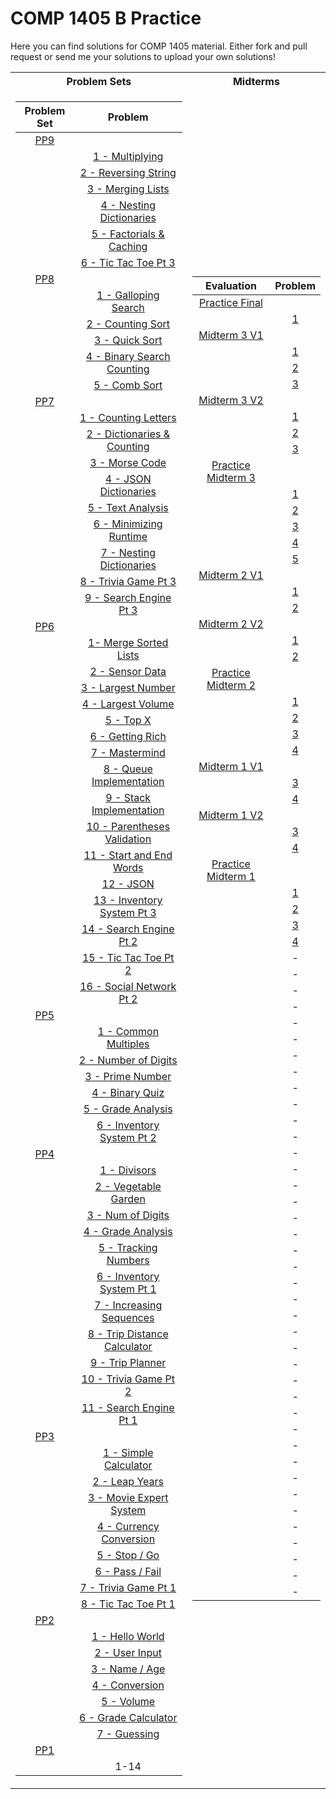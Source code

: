 # COMP 1405 B Practice

Here you can find solutions for COMP 1405 material. Either fork and pull request or send me your solutions to upload your own solutions!

<table>
<tr><th>Problem Sets</th><th>Midterms</th></tr>
<tr><td>

| Problem Set |                                 Problem                                 |
| :---------: | :---------------------------------------------------------------------: |
|    [PP9]    |                                                                         |
|             |              [1 - Multiplying](./psets/08/01-multiplying/)              |
|             |         [2 - Reversing String](./psets/08/02-reversing-string/)         |
|             |            [3 - Merging Lists](./psets/08/03-merging-lists/)            |
|             | [4 - Nesting Dictionaries](./psets/08/04-binary-nesting-dictionaries/)  |
|             |    [5 - Factorials & Caching](./psets/08/05-factorials-and-caching/)    |
|             |         [6 - Tic Tac Toe Pt 3](./psets/08/05-tic-tac-toe-pt3/)          |
|    [PP8]    |                                                                         |
|             |         [1 - Galloping Search](./psets/08/01-galloping-search/)         |
|             |            [2 - Counting Sort](./psets/08/02-counting-sort/)            |
|             |               [3 - Quick Sort](./psets/08/03-quick-sort/)               |
|             |   [4 - Binary Search Counting](./psets/08/04-binary-search-counting/)   |
|             |                [5 - Comb Sort](./psets/08/05-comb-sort/)                |
|    [PP7]    |                                                                         |
|             |         [1 - Counting Letters](./psets/07/01-counting-letters/)         |
|             | [2 - Dictionaries & Counting](./psets/07/02-dictionaries-and-counting/) |
|             |               [3 - Morse Code](./psets/07/03-morse-code/)               |
|             |        [4 - JSON Dictionaries](./psets/07/04-JSON-dictionaries/)        |
|             |            [5 - Text Analysis](./psets/07/05-text-analysis/)            |
|             |       [6 - Minimizing Runtime](./psets/07/06-minimizing-runtime/)       |
|             |     [7 - Nesting Dictionaries](./psets/07/07-nesting-dictionaries/)     |
|             |         [8 - Trivia Game Pt 3](./psets/07/08-trivia-game-pt3/)          |
|             |       [9 - Search Engine Pt 3](./psets/07/09-search-engine-pt3/)        |
|    [PP6]    |                                                                         |
|             |        [1- Merge Sorted Lists](./psets/06/01-merge-sorted-lists)        |
|             |              [2 - Sensor Data](./psets/06/02-sensor-data)               |
|             |           [3 - Largest Number](./psets/06/03-largest-number)            |
|             |           [4 - Largest Volume](./psets/06/04-largest-volume)            |
|             |                    [5 - Top X](./psets/06/05-top-x)                     |
|             |             [6 - Getting Rich](./psets/06/06-getting-rich)              |
|             |               [7 - Mastermind](./psets/06/07-mastermind)                |
|             |     [8 - Queue Implementation](./psets/06/08-queue-implementation)      |
|             |     [9 - Stack Implementation](./psets/06/09-stack-implementation)      |
|             |   [10 - Parentheses Validation](./psets/06/10-parenteses-validation)    |
|             |        [11 - Start and End Words](./psets/06/11-start-end-words)        |
|             |                     [12 - JSON](./psets/06/12-JSON)                     |
|             |      [13 - Inventory System Pt 3](./psets/06/13-inventory-system)       |
|             |         [14 - Search Engine Pt 2](./psets/06/14-search-engine)          |
|             |         [15 - Tic Tac Toe Pt 2](./psets/06/15-tic-tac-toe-pt2)          |
|             |      [16 - Social Network Pt 2](./psets/06/16-social-network-pt2)       |
|    [PP5]    |                                                                         |
|             |         [1 - Common Multiples](./psets/05/01-common-multiples)          |
|             |           [2 - Number of Digits](./psets/05/02-num-of-digits)           |
|             |             [3 - Prime Number](./psets/05/03-prime-number)              |
|             |            [4 - Binary Quiz](./psets/05/04-binary-quiz-game)            |
|             |           [5 - Grade Analysis](./psets/05/05-grade-analysis)            |
|             |       [6 - Inventory System Pt 2](./psets/05/06-grade-calculator)       |
|    [PP4]    |                                                                         |
|             |                 [1 - Divisors](./psets/04/01-divisors)                  |
|             |         [2 - Vegetable Garden](./psets/04/02-vegetable-garden)          |
|             |            [3 - Num of Digits](./psets/04/03-num-of-digits)             |
|             |           [4 - Grade Analysis](./psets/04/04-grade-analysis)            |
|             |         [5 - Tracking Numbers](./psets/04/05-tracking-numbers)          |
|             |       [6 - Inventory System Pt 1](./psets/04/06-inventory-system)       |
|             |     [7 - Increasing Sequences](./psets/04/07-increasing-sequences)      |
|             | [8 - Trip Distance Calculator](./psets/04/08-trip-distance-calculator)  |
|             |             [9 - Trip Planner](./psets/04/09-trip-planner)              |
|             |         [10 - Trivia Game Pt 2](./psets/04/10-trivia-game-pt2)          |
|             |         [11 - Search Engine Pt 1](./psets/04/11-search-engine)          |
|    [PP3]    |                                                                         |
|             |        [1 - Simple Calculator](./psets/03/01-simple-calculator)         |
|             |               [2 - Leap Years](./psets/03/02-leap-years)                |
|             |          [3 - Movie Expert System](./psets/03/03-movie-expert)          |
|             |      [4 - Currency Conversion](./psets/03/04-currency-conversion)       |
|             |                 [5 - Stop / Go](./psets/03/05-stop-go)                  |
|             |               [6 - Pass / Fail](./psets/03/06-pass-fail)                |
|             |          [7 - Trivia Game Pt 1](./psets/03/07-trivia-game-pt1)          |
|             |            [8 - Tic Tac Toe Pt 1](./psets/03/08-tic-tac-toe)            |
|    [PP2]    |                                                                         |
|             |              [1 - Hello World](./psets/02/01-hello-world)               |
|             |               [2 - User Input](./psets/02/02-user-input)                |
|             |                [3 - Name / Age](./psets/02/03-name-age)                 |
|             |               [4 - Conversion](./psets/02/04-conversion)                |
|             |                   [5 - Volume](./psets/02/05-volume)                    |
|             |         [6 - Grade Calculator](./psets/02/06-grade-calculator)          |
|             |                 [7 - Guessing](./psets/02/07-guessing)                  |
|    [PP1]    |                                                                         |
|             |                                  1-14                                   |

[pp1]: ./psets/01/PP1.pdf
[pp2]: ./psets/02/PP2.pdf
[pp3]: ./psets/03/PP3.pdf
[pp4]: ./psets/04/PP4.pdf
[pp5]: ./psets/05/PP5.pdf
[pp6]: ./psets/06/PP6.pdf
[pp7]: ./psets/07/PP7.pdf
[pp8]: ./psets/08/PP8.pdf
[pp9]: ./psets/09/PP9.pdf

</td><td>

|      Evaluation      |                Problem                 |
| :------------------: | :------------------------------------: |
|   [Practice Final]   |                                        |
|                      |              [1](./exam/)              |
|    [Midterm 3 V1]    |                                        |
|                      |       [1](./midterms/03/V1/01/)        |
|                      |       [2](./midterms/03/V1/02/)        |
|                      |       [3](./midterms/03/V1/03/)        |
|    [Midterm 3 V2]    |                                        |
|                      |       [1](./midterms/03/V2/01/)        |
|                      |       [2](./midterms/03/V2/02/)        |
|                      |       [3](./midterms/03/V2/03/)        |
| [Practice Midterm 3] |                                        |
|                      | [1](./midterm-practice/03/problem-01/) |
|                      | [2](./midterm-practice/03/problem-02/) |
|                      | [3](./midterm-practice/03/problem-03/) |
|                      | [4](./midterm-practice/03/problem-04/) |
|                      | [5](./midterm-practice/03/problem-05/) |
|    [Midterm 2 V1]    |                                        |
|                      |       [1](./midterms/02/V1/01/)        |
|                      |       [2](./midterms/02/V1/02/)        |
|    [Midterm 2 V2]    |                                        |
|                      |       [1](./midterms/02/V2/01/)        |
|                      |       [2](./midterms/02/V2/02/)        |
| [Practice Midterm 2] |                                        |
|                      | [1](./midterm-practice/02/problem-01/) |
|                      | [2](./midterm-practice/02/problem-02/) |
|                      | [3](./midterm-practice/02/problem-03/) |
|                      | [4](./midterm-practice/02/problem-04/) |
|    [Midterm 1 V1]    |                                        |
|                      |       [3](./midterms/01/V1/03/)        |
|                      |       [4](./midterms/01/V1/04/)        |
|    [Midterm 1 V2]    |                                        |
|                      |       [3](./midterms/01/V2/03/)        |
|                      |       [4](./midterms/01/V2/04/)        |
| [Practice Midterm 1] |                                        |
|                      | [1](./midterm-practice/01/problem-01/) |
|                      | [2](./midterm-practice/01/problem-02/) |
|                      | [3](./midterm-practice/01/problem-03/) |
|                      | [4](./midterm-practice/01/problem-04/) |
|                      |                   -                    |
|                      |                   -                    |
|                      |                   -                    |
|                      |                   -                    |
|                      |                   -                    |
|                      |                   -                    |
|                      |                   -                    |
|                      |                   -                    |
|                      |                   -                    |
|                      |                   -                    |
|                      |                   -                    |
|                      |                   -                    |
|                      |                   -                    |
|                      |                   -                    |
|                      |                   -                    |
|                      |                   -                    |
|                      |                   -                    |
|                      |                   -                    |
|                      |                   -                    |
|                      |                   -                    |
|                      |                   -                    |
|                      |                   -                    |
|                      |                   -                    |
|                      |                   -                    |
|                      |                   -                    |
|                      |                   -                    |
|                      |                   -                    |
|                      |                   -                    |
|                      |                   -                    |
|                      |                   -                    |
|                      |                   -                    |
|                      |                   -                    |
|                      |                   -                    |
|                      |                   -                    |
|                      |                   -                    |
|                      |                   -                    |
|                      |                   -                    |
|                      |                   -                    |
|                      |                   -                    |
|                      |                   -                    |

[Practice Final]: ./exam/final.pdf
[practice midterm 1]: ./midterm-practice/01/pm1.pdf
[practice midterm 2]: ./midterm-practice/02/pm2.pdf
[practice midterm 3]: ./midterm-practice/03/pm3.pdf
[midterm 1 v1]: ./midterms/01/V1/
[midterm 1 v2]: ./midterms/01/V2/
[midterm 2 v1]: ./midterms/02/V1/
[midterm 2 v2]: ./midterms/02/V2/
[midterm 3 v1]: ./midterms/03/V1/
[midterm 3 v2]: ./midterms/03/V2/

</td></tr> </table>
